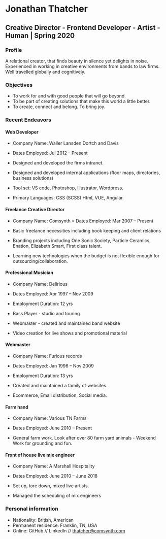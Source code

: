 # Jonathan Thatcher 
## Creative Director - Frontend Developer - Artist - Human | Spring 2020
### Profile
A relational creator, that finds beauty in silence yet delights in noise. Experienced in working in creative environments from bands to law firms. Well travelled globally and cognitively.
### Objectives
- To work for and with good people that will go beyond. 
- To be part of creating solutions that make this world a little better. 
- To create, connect and belong. To bring joy. 
### Recent Endeavors

#### Web Developer
- Company Name: Waller Lansden Dortch and Davis
- Dates Employed: Jul 2012 – Present

- Designed and developed the firms intranet.
- Designed and developed internal applications (floor maps, directories, business solutions) 
- Tool set: VS code, Photoshop, Illustrator, Wordpress.
- Primary Languages: CSS (SCSS) Html, VUE, Angular.

#### Freelance Creative Director
- Company Name: Comsynth
= Dates Employed: Mar 2007 – Present

- Basic freelance necessities including book keeping and client relations
- Branding projects including One Sonic Society, Particle Ceramics, Enation, Elizabeth Smart, First class talent.
- Learning new technologies when the budget is not flexible enough for outsourcing/collaboration. 

#### Professional Musician
- Company Name: Delirious
- Dates Employed: Apr 1997 – Nov 2009
- Employment Duration: 12 yrs 

- Bass Player - studio and touring
- Webmaster - created and maintained band website
- Video creation for live shows and promotional material 

#### Webmaster
- Company Name: Furious records
- Dates Employed: Jan 1996 – Nov 2009
- Employment Duration: 13 yrs 

- Created and maintained a family of websites 
- Ecommerce, Email distribution, Social media.

#### Farm hand
- Company Name: Various TN Farms
- Dates Employed: June 2010 – Present

- General farm work. Look after over 80 farm yard animals -  Weekend Work for grounding and fun.

#### Front of house live mix engineer
- Company Name: A Marshall Hospitality 
- Dates Employed: June 2010 – June 2018


- Set up, tore down, mixed live artists.
- Managed the scheduling of mix engineers

### Personal information

- Nationality: British, American
- Permanent residence: Franklin, TN, USA
- Online: GitHub // LinkedIn // thatcher@comsynth.com


